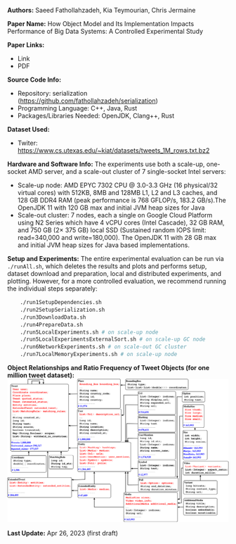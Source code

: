 
**Authors:** Saeed Fathollahzadeh, Kia Teymourian, Chris Jermaine

**Paper Name:** How Object Model and Its Implementation Impacts Performance of Big Data Systems: A Controlled Experimental Study

**Paper Links:** 
 * Link 
 * PDF

 **Source Code Info:**
 * Repository: serialization (https://github.com/fathollahzadeh/serialization)
 * Programming Language: C++, Java, Rust
 * Packages/Libraries Needed: OpenJDK, Clang++, Rust

**Dataset Used:**
* Twiter: <https://www.cs.utexas.edu/~kiat/datasets/tweets_1M_rows.txt.bz2>

**Hardware and Software Info:** The experiments use both a scale-up, one-socket AMD server, and a scale-out cluster of 7 single-socket Intel servers:
 * Scale-up node: AMD EPYC 7302 CPU @ 3.0-3.3 GHz (16 physical/32 virtual cores) with 512KB, 8MB and 128MB
L1, L2 and L3 caches, and 128 GB DDR4 RAM (peak performance is 768 GFLOP/s, 183.2 GB/s).The OpenJDK
11 with 120 GB max and initial JVM heap sizes for Java 
* Scale-out cluster: 7 nodes, each a single on Google Cloud Platform using N2 Series which have 4
vCPU cores (Intel Cascade), 32 GB RAM, and 750 GB (2× 375 GB) local SSD (Sustained random IOPS limit:
read=340,000 and write=180,000). The OpenJDK 11 with 28 GB max and initial JVM heap sizes for Java based
implementations.

**Setup and Experiments:** The entire experimental evaluation can be run via `./runAll.sh`, which deletes the results and plots and performs setup, dataset download and preparation, local and distributed experiments, and plotting. However, for a more controlled evaluation, we recommend running the individual steps separately:

  ```bash
      ./run1SetupDependencies.sh
      ./run2SetupSerialization.sh
      ./run3DownloadData.sh
      ./run4PrepareData.sh
      ./run5LocalExperiments.sh # on scale-up node
      ./run5LocalExperimentsExternalSort.sh # on scale-up GC node
      ./run6NetworkExperiments.sh # on scale-out GC cluster
      ./run7LocalMemoryExperiments.sh # on scale-up node
   ```


**Object Relationships and Ratio Frequency of Tweet Objects (for one million tweet dataset):**
![Object Relationships and Ratio Frequency of Tweet Objects (for one million tweet dataset)](images/tweet_complex_object.png)


**Last Update:** Apr 26, 2023 (first draft)






